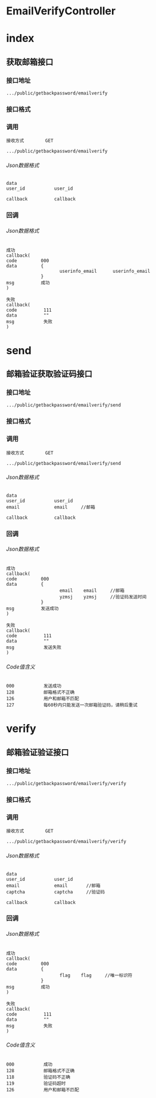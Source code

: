 # EmailVerifyController #
# index
## 获取邮箱接口
### 接口地址


```
.../public/getbackpassword/emailverify
```

### 接口格式

### 调用

```
接收方式        GET
```

```
.../public/getbackpassword/emailverify
```

###### Json数据格式
```
data
user_id           user_id

callback          callback
```

### 回调
###### Json数据格式

```
成功
callback(
code         000
data         {
                    userinfo_email      userinfo_email
             }
msg          成功
)
```

```
失败
callback(
code          111
data          ""
msg           失败
)
```
# send #
## 邮箱验证获取验证码接口 ## 
### 接口地址


```
.../public/getbackpassword/emailverify/send
```

### 接口格式

### 调用

```
接收方式        GET
```

```
.../public/getbackpassword/emailverify/send
```

###### Json数据格式
```
data
user_id           user_id
email             email     //邮箱

callback          callback
```

### 回调
###### Json数据格式

```
成功
callback(
code         000
data         {
                    email    email     //邮箱
                    yzmsj    yzmsj     //验证码发送时间
             }
msg          发送成功
)
```

```
失败
callback(
code          111
data          ""
msg           发送失败
)
```

###### Code值含义

```
000           发送成功
128           邮箱格式不正确
126           用户和邮箱不匹配
127           每60秒内只能发送一次邮箱验证码，请稍后重试
```
# verify #
## 邮箱验证验证接口 ## 
### 接口地址
```
.../public/getbackpassword/emailverify/verify
```
### 接口格式
### 调用

```
接收方式        GET
```

```
.../public/getbackpassword/emailverify/verify
```

###### Json数据格式
```
data
user_id           user_id
email             email       //邮箱
captcha           captcha     //验证码

callback          callback
```

### 回调
###### Json数据格式

```
成功
callback(
code         000
data         {
                    flag    flag     //唯一标识符
             }
msg          成功
)
```

```
失败
callback(
code          111
data          ""
msg           失败
)
```

###### Code值含义

```
000           成功
128           邮箱格式不正确
118           验证码不正确
119           验证码超时
126           用户和邮箱不匹配
```